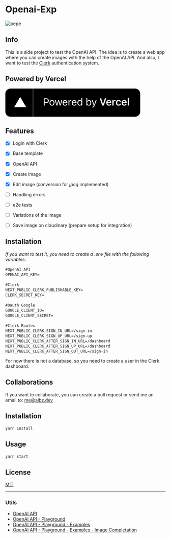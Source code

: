 # Openai-Exp

![pepe](https://www.icegif.com/wp-content/uploads/2023/01/icegif-804.gif)

## Info
This is a side project to test the OpenAI API. The idea is to create a web app where you can create images with the help of the OpenAI API.
And also, I want to test the [Clerk](https://clerk.dev/) authentication system.


## Powered by Vercel 
[![Powered by Vercel](https://raw.githubusercontent.com/abumalick/powered-by-vercel/master/powered-by-vercel.svg)](https://vercel.com?utm_source=powered-by-vercel)

## Features
- [x] Login with Clerk
- [x] Base template
- [x] OpenAI API
- [x] Create image
- [x] Edit image (conversion for *jpeg* implemented)
- [ ] Handling errors
- [ ] e2e tests
- [ ] Variations of the image
- [ ] Save image on cloudinary (prepare setup for integration)


## Installation
_If you want to test it, you need to create a .env file with the following variables:_
```
#OpenAI API
OPENAI_API_KEY=

#Clerk
NEXT_PUBLIC_CLERK_PUBLISHABLE_KEY=
CLERK_SECRET_KEY=

#Oauth Google
GOOGLE_CLIENT_ID=
GOOGLE_CLIENT_SECRET=

#Clerk Routes
NEXT_PUBLIC_CLERK_SIGN_IN_URL=/sign-in
NEXT_PUBLIC_CLERK_SIGN_UP_URL=/sign-up
NEXT_PUBLIC_CLERK_AFTER_SIGN_IN_URL=/dashboard
NEXT_PUBLIC_CLERK_AFTER_SIGN_UP_URL=/dashboard
NEXT_PUBLIC_CLERK_AFTER_SIGN_OUT_URL=/sign-in

```

For now there is not a database, so you need to create a user in the Clerk dashboard.

## Collaborations
If you want to collaborate, you can create a pull request or send me an email to: [me@albz.dev](me@albz.dev)


## Installation
```
yarn install
```
## Usage
```
yarn start
```
## License
[MIT](https://choosealicense.com/licenses/mit/)

____

### Utils 
- [OpenAI API](https://beta.openai.com/docs/introduction)
- [OpenAI API - Playground](https://beta.openai.com/playground)
- [OpenAI API - Playground - Examples](https://beta.openai.com/examples)
- [OpenAI API - Playground - Examples - Image Completation](https://beta.openai.com/examples/default-image-completion)
